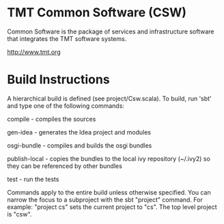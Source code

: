 # TMT Common Software (CSW)

Common Software is the package of services and infrastructure software that integrates the TMT software systems.

http://www.tmt.org


Build Instructions
==================

A hierarchical build is defined (see project/Csw.scala).
To build, run 'sbt' and type one of the following commands:

compile       - compiles the sources

gen-idea      - generates the Idea project and modules

osgi-bundle	  - compiles and builds the osgi bundles

publish-local - copies the bundles to the local ivy repository (~/.ivy2) so they can be referenced by other bundles

test 		  - run the tests

Commands apply to the entire build unless otherwise specified.
You can narrow the focus to a subproject with the sbt "project" command.
For example: "project cs" sets the current project to "cs". The top level project is "csw".
